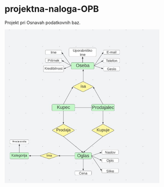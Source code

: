 # projektna-naloga-OPB
Projekt pri Osnavah podatkovnih baz.

![ER diagram (dopolni)](ERdiagram.jpg)


